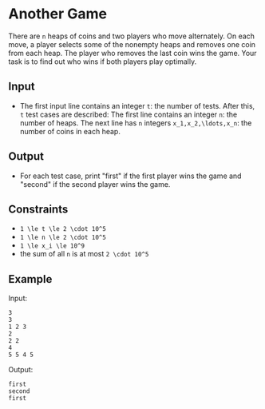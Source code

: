 # Another Game 

There are ```n``` heaps of coins and two players who move alternately. On each move, a player selects some of the nonempty heaps and removes one coin from each heap. The player who removes the last coin wins the game.
Your task is to find out who wins if both players play optimally.
## Input
- The first input line contains an integer ```t```: the number of tests. After this, ```t``` test cases are described:
The first line contains an integer ```n```: the number of heaps.
The next line has ```n``` integers ```x_1,x_2,\ldots,x_n```: the number of coins in each heap.
## Output
- For each test case, print "first" if the first player wins the game and "second" if the second player wins the game.
## Constraints

- ```1 \le t \le 2 \cdot 10^5```
- ```1 \le n \le 2 \cdot 10^5```
- ```1 \le x_i \le 10^9```
- the sum of all ```n``` is at most ```2 \cdot 10^5```

## Example
Input:
```
3
3
1 2 3
2
2 2
4
5 5 4 5
```

Output:
```
first
second
first
```
